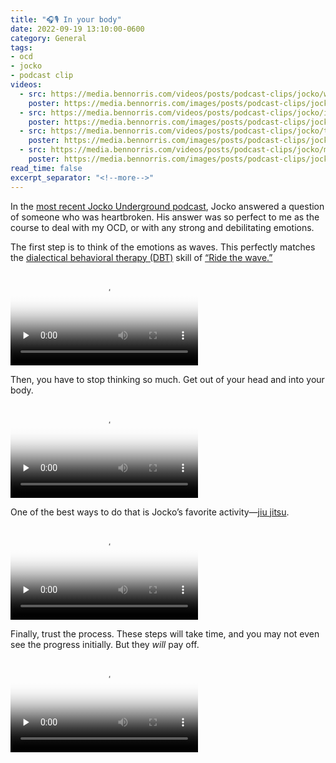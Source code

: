 ```yaml
---
title: "🎧🎙️ In your body"
date: 2022-09-19 13:10:00-0600
category: General
tags:
- ocd
- jocko
- podcast clip
videos:
  - src: https://media.bennorris.com/videos/posts/podcast-clips/jocko/waves-of-emotion.mov
    poster: https://media.bennorris.com/images/posts/podcast-clips/jocko/waves-of-emotion.jpg
  - src: https://media.bennorris.com/videos/posts/podcast-clips/jocko/into-your-body.mov
    poster: https://media.bennorris.com/images/posts/podcast-clips/jocko/into-your-body.jpg
  - src: https://media.bennorris.com/videos/posts/podcast-clips/jocko/train-jiu-jitsu.mov
    poster: https://media.bennorris.com/images/posts/podcast-clips/jocko/train-jiu-jitsu.jpg
  - src: https://media.bennorris.com/videos/posts/podcast-clips/jocko/making-you-better.mov
    poster: https://media.bennorris.com/images/posts/podcast-clips/jocko/making-you-better.jpg
read_time: false
excerpt_separator: "<!--more-->"
---
```



In the [most recent Jocko Underground podcast](https://micro.bennorris.com/2022/09/17/jocko-underground-pygmalion.html), Jocko answered a question of someone who was heartbroken. His answer was so perfect to me as the course to deal with my OCD, or with any strong and debilitating emotions.

The first step is to think of the emotions as waves. This perfectly matches the [dialectical behavioral therapy (DBT)](https://en.wikipedia.org/wiki/Dialectical_behavior_therapy) skill of [“Ride the wave.”](https://dbtselfhelp.com/dbt-skills-list/emotion-regulation/ride-the-wave/)

<div class="embed-responsive embed-responsive-16by9">
    <video class="embed-responsive-item" controls="controls" playsinline="playsinline" src="https://media.bennorris.com/videos/posts/podcast-clips/jocko/waves-of-emotion.mov" poster="https://media.bennorris.com/images/posts/podcast-clips/jocko/waves-of-emotion.jpeg" style="background-image:url(https://media.bennorris.com/images/posts/podcast-clips/jocko/waves-of-emotion.jpeg);background-size:contain;background-repeat:no-repeat;" preload="none"></video>
</div>

<!--more-->

Then, you have to stop thinking so much. Get out of your head and into your body.

<div class="embed-responsive embed-responsive-16by9">
    <video class="embed-responsive-item" controls="controls" playsinline="playsinline" src="https://media.bennorris.com/videos/posts/podcast-clips/jocko/into-your-body.mov" poster="https://media.bennorris.com/images/posts/podcast-clips/jocko/into-your-body.jpeg" style="background-image:url(https://media.bennorris.com/images/posts/podcast-clips/jocko/into-your-body.jpeg);background-size:contain;background-repeat:no-repeat;" preload="none"></video>
</div>

One of the best ways to do that is Jocko’s favorite activity—[jiu jitsu](https://en.wikipedia.org/wiki/Jujutsu).

<div class="embed-responsive embed-responsive-16by9">
    <video class="embed-responsive-item" controls="controls" playsinline="playsinline" src="https://media.bennorris.com/videos/posts/podcast-clips/jocko/train-jiu-jitsu.mov" poster="https://media.bennorris.com/images/posts/podcast-clips/jocko/train-jiu-jitsu.jpeg" style="background-image:url(https://media.bennorris.com/images/posts/podcast-clips/jocko/train-jiu-jitsu.jpeg);background-size:contain;background-repeat:no-repeat;" preload="none"></video>
</div>

Finally, trust the process. These steps will take time, and you may not even see the progress initially. But they *will* pay off.

<div class="embed-responsive embed-responsive-16by9">
    <video class="embed-responsive-item" controls="controls" playsinline="playsinline" src="https://media.bennorris.com/videos/posts/podcast-clips/jocko/making-you-better.mov" poster="https://media.bennorris.com/images/posts/podcast-clips/jocko/making-you-better.jpeg" style="background-image:url(https://media.bennorris.com/images/posts/podcast-clips/jocko/making-you-better.jpeg);background-size:contain;background-repeat:no-repeat;" preload="none"></video>
</div>



